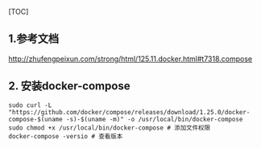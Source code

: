 [TOC]

## 1.参考文档

http://zhufengpeixun.com/strong/html/125.11.docker.html#t7318.compose

## 2. 安装docker-compose

```shell
sudo curl -L "https://github.com/docker/compose/releases/download/1.25.0/docker-compose-$(uname -s)-$(uname -m)" -o /usr/local/bin/docker-compose
sudo chmod +x /usr/local/bin/docker-compose # 添加文件权限
docker-compose -versio # 查看版本
```

